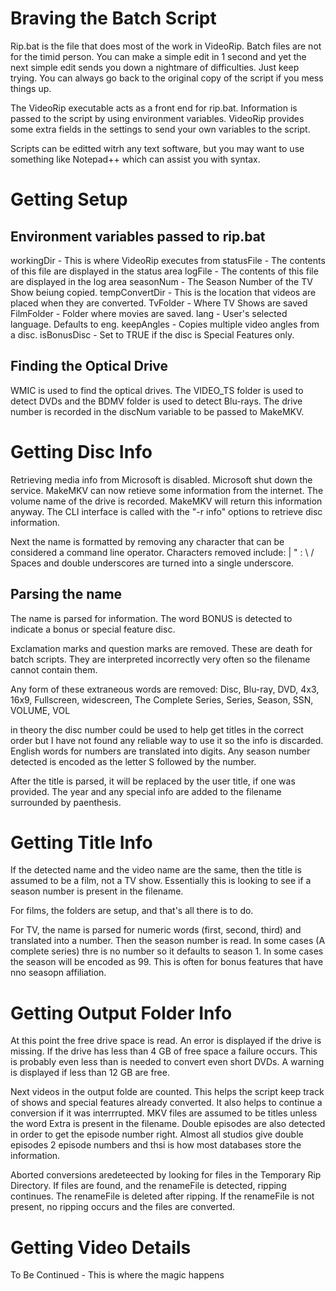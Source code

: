 Braving the Batch Script
==================================================

Rip.bat is the file that does most of the work in VideoRip. Batch
files are not for the timid person. You can make a simple edit
in 1 second and yet the next simple edit sends you down a
nightmare of difficulties. Just keep trying. You can always
go back to the original copy of the script if you mess things up.

The VideoRip executable acts as a front end for rip.bat. Information
is passed to the script by using environment variables. VideoRip
provides some extra fields in the settings to send your own variables
to the script.

Scripts can be editted witrh any text software, but you may want to use
something like Notepad++ which can assist you with syntax.

Getting Setup
==================================================

Environment variables passed to rip.bat
---------------------------------

workingDir - This is where VideoRip executes from
statusFile - The contents of this file are displayed in the status area
logFile - The contents of this file are displayed in the log area
seasonNum - The Season Number of the TV Show beiung copied.
tempConvertDir - This is the location that videos are placed when they are converted.
TvFolder - Where TV Shows are saved
FilmFolder - Folder where movies are saved.
lang - User's selected language. Defaults to eng.
keepAngles - Copies multiple video angles from a disc.
isBonusDisc - Set to TRUE if the disc is Special Features only.

Finding the Optical Drive
---------------------------------

WMIC is used to find the optical drives. The VIDEO_TS folder is used
to detect DVDs and the BDMV folder is used to detect Blu-rays. The drive
number is recorded in the discNum variable to be passed to MakeMKV.

Getting Disc Info
=================================================

Retrieving media info from Microsoft is disabled. Microsoft shut down the
service. MakeMKV can now retieve some information from the internet. The 
volume name of the drive is recorded. MakeMKV will return this information
anyway. The CLI interface is called with the "-r info" options to
retrieve disc information.

Next the name is formatted by removing any character that can be considered a command line
operator. Characters removed include: | " : \ /
Spaces and double underscores are turned into a single underscore.

Parsing the name
----------------------------------

The name is parsed for information. The word BONUS is detected
to indicate a bonus or special feature disc.

Exclamation marks and question marks are removed. These are death
for batch scripts. They are interpreted incorrectly very often so
the filename cannot contain them.

Any form of these extraneous words are removed: Disc, Blu-ray, DVD, 4x3, 16x9,
Fullscreen, widescreen, The Complete Series, Series, Season, SSN, VOLUME, VOL

in theory the disc number could be used to help get titles in the correct
order but I have not found any reliable way to use it so the info is 
discarded. English words for numbers are translated into digits. Any season
number detected is encoded as the letter S followed by the number.

After the title is parsed, it will be replaced by the user title, if one was provided.
The year and any special info are added to the filename surrounded by
paenthesis.

Getting Title Info
===================================================================

If the detected name and the video name are the same, then the title
is assumed to be a film, not a TV show. Essentially this is looking to see 
if a season number is present in the filename.

For films, the folders are setup, and that's all there is to do.

For TV, the name is parsed for numeric words (first, second, third)
and translated into a number. Then the season number is read. In
some cases (A complete series) thre is no number so it defaults to
season 1. In some cases the season will be encoded as 99. This is often for
bonus features that have nno seasopn affiliation.

Getting Output Folder Info
===================================================================

At this point the free drive space is read. An error is displayed
if the drive is missing. If the drive has less than 4 GB of free
space a failure occurs. This is probably even less than is needed
to convert even short DVDs. A warning is displayed if less than 12 GB
are free.

Next videos in the output folde are counted. This helps the script
keep track of shows and special features already converted. It also
helps to continue a conversion if it was interrrupted. MKV files
are assumed to be titles unless the word Extra is present in the filename.
Double episodes are also detected in order to get the episode number right.
Almost all studios give double episodes 2 episode numbers and thsi is how
most databases store the information.

Aborted conversions aredeteected by looking for files in the Temporary Rip
Directory. If files are found, and the renameFile is detected, ripping continues.
The renameFile is deleted after ripping. If the renameFile is
not present, no ripping occurs and the files are converted.

Getting Video Details
====================================================================

To Be Continued - This is where the magic happens
